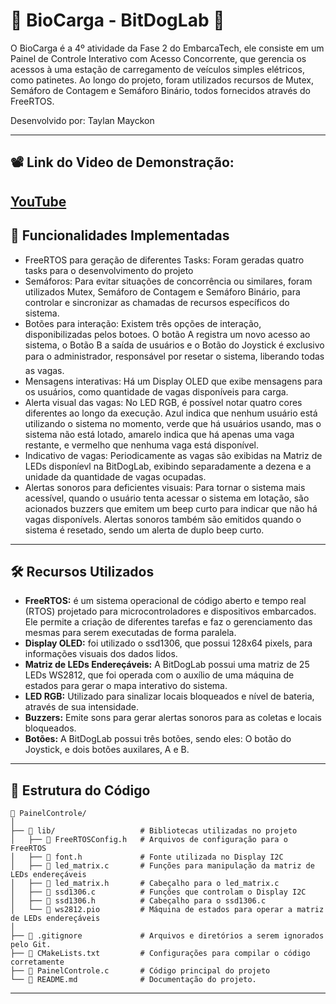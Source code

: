 # 🤖 BioCarga - BitDogLab 🤖

O BioCarga é a 4º atividade da Fase 2 do EmbarcaTech, ele consiste em um Painel de Controle Interativo com Acesso Concorrente, que gerencia os acessos à uma estação de carregamento de veículos simples elétricos, como patinetes. Ao longo do projeto, foram utilizados recursos de Mutex, Semáforo de Contagem e Semáforo Binário, todos fornecidos através do FreeRTOS.

Desenvolvido por: Taylan Mayckon

---
## 📽️ Link do Video de Demonstração:
[YouTube]()
---

## 📌 **Funcionalidades Implementadas**

- FreeRTOS para geração de diferentes Tasks: Foram geradas quatro tasks para o desenvolvimento do projeto
- Semáforos: Para evitar situações de concorrência ou similares, foram utilizados Mutex, Semáforo de Contagem e Semáforo Binário, para controlar e sincronizar as chamadas de recursos específicos do sistema.
- Botões para interação: Existem três opções de interação, disponibilizadas pelos botoes. O botão A registra um novo acesso ao sistema, o Botão B a saída de usuários e o Botão do Joystick é exclusivo para o administrador, responsável por resetar o sistema, liberando todas as vagas.
- Mensagens interativas: Há um Display OLED que exibe mensagens para os usuários, como quantidade de vagas disponíveis para carga.
- Alerta visual das vagas: No LED RGB, é possível notar quatro cores diferentes ao longo da execução. Azul indica que nenhum usuário está utilizando o sistema no momento, verde que há usuários usando, mas o sistema não está lotado, amarelo indica que há apenas uma vaga restante, e vermelho que nenhuma vaga está disponível.
- Indicativo de vagas: Periodicamente as vagas são exibidas na Matriz de LEDs disponíevl na BitDogLab, exibindo separadamente a dezena e a unidade da quantidade de vagas ocupadas.
- Alertas sonoros para deficientes visuais: Para tornar o sistema mais acessível, quando o usuário tenta acessar o sistema em lotação, são acionados buzzers que emitem um beep curto para indicar que não há vagas disponívels. Alertas sonoros também são emitidos quando o sistema é resetado, sendo um alerta de duplo beep curto.


---

## 🛠 **Recursos Utilizados**

- **FreeRTOS:** é um sistema operacional de código aberto e tempo real (RTOS) projetado para microcontroladores e dispositivos embarcados. Ele permite a criação de diferentes tarefas e faz o gerenciamento das mesmas para serem executadas de forma paralela.
- **Display OLED:** foi utilizado o ssd1306, que possui 128x64 pixels, para informações visuais dos dados lidos.
- **Matriz de LEDs Endereçáveis:** A BitDogLab possui uma matriz de 25 LEDs WS2812, que foi operada com o auxílio de uma máquina de estados para gerar o mapa interativo do sistema.
- **LED RGB:** Utilizado para sinalizar locais bloqueados e nível de bateria, através de sua intensidade.
- **Buzzers:** Emite sons para gerar alertas sonoros para as coletas e locais bloqueados.
- **Botões:** A BitDogLab possui três botões, sendo eles: O botão do Joystick, e dois botões auxilares, A e B.

---

## 📂 **Estrutura do Código**
```
📁 PainelControle/
│
├── 📁 lib/                   # Bibliotecas utilizadas no projeto
│   ├── 📄 FreeRTOSConfig.h   # Arquivos de configuração para o FreeRTOS
│   ├── 📄 font.h             # Fonte utilizada no Display I2C
│   ├── 📄 led_matrix.c       # Funções para manipulação da matriz de LEDs endereçáveis
│   ├── 📄 led_matrix.h       # Cabeçalho para o led_matrix.c
│   ├── 📄 ssd1306.c          # Funções que controlam o Display I2C
│   ├── 📄 ssd1306.h          # Cabeçalho para o ssd1306.c
│   └── 📄 ws2812.pio         # Máquina de estados para operar a matriz de LEDs endereçáveis
│
├── 📄 .gitignore             # Arquivos e diretórios a serem ignorados pelo Git.
├── 📄 CMakeLists.txt         # Configurações para compilar o código corretamente
├── 📄 PainelControle.c       # Código principal do projeto
└── 📄 README.md              # Documentação do projeto.
```

---
